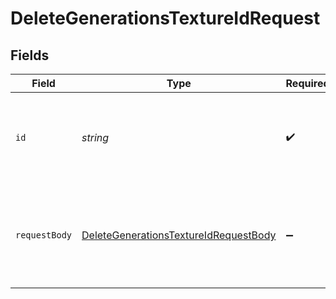 # DeleteGenerationsTextureIdRequest


## Fields

| Field                                                                                                     | Type                                                                                                      | Required                                                                                                  | Description                                                                                               |
| --------------------------------------------------------------------------------------------------------- | --------------------------------------------------------------------------------------------------------- | --------------------------------------------------------------------------------------------------------- | --------------------------------------------------------------------------------------------------------- |
| `id`                                                                                                      | *string*                                                                                                  | :heavy_check_mark:                                                                                        | _"id" is required (enter it either in parameters or request body)_                                        |
| `requestBody`                                                                                             | [DeleteGenerationsTextureIdRequestBody](../../models/operations/deletegenerationstextureidrequestbody.md) | :heavy_minus_sign:                                                                                        | Query parameters can also be provided in the request body as a JSON object                                |